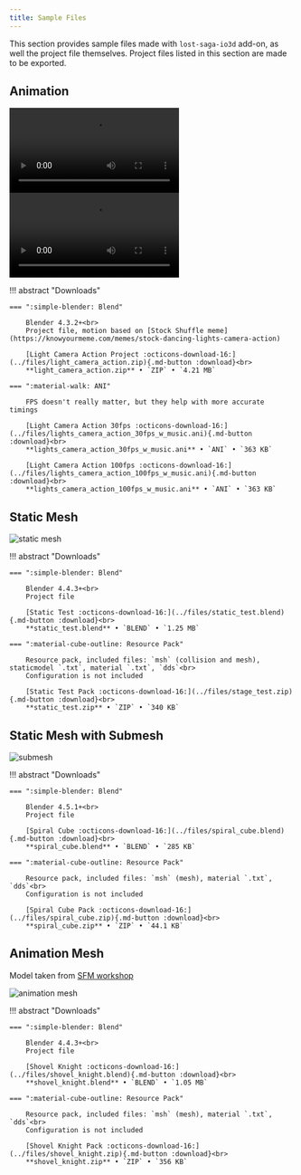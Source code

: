 ```yaml
---
title: Sample Files
---
```


This section provides sample files made with `lost-saga-io3d` add-on, as well the project file themselves. Project files listed in this section are made to be exported.

## Animation

![type:video](../videos/motion_viewport.mp4)
![type:video](../videos/motion_in-game.mp4)

!!! abstract "Downloads"
    
    === ":simple-blender: Blend"

        Blender 4.3.2+<br>
        Project file, motion based on [Stock Shuffle meme](https://knowyourmeme.com/memes/stock-dancing-lights-camera-action)

        [Light Camera Action Project :octicons-download-16:](../files/light_camera_action.zip){.md-button :download}<br>
        **light_camera_action.zip** • `ZIP` • `4.21 MB`
    
    === ":material-walk: ANI"

        FPS doesn't really matter, but they help with more accurate timings

        [Light Camera Action 30fps :octicons-download-16:](../files/lights_camera_action_30fps_w_music.ani){.md-button :download}<br>
        **lights_camera_action_30fps_w_music.ani** • `ANI` • `363 KB`
        
        [Light Camera Action 100fps :octicons-download-16:](../files/lights_camera_action_100fps_w_music.ani){.md-button :download}<br>
        **lights_camera_action_100fps_w_music.ani** • `ANI` • `363 KB`

## Static Mesh

![static mesh](../images/static_mesh.png)

!!! abstract "Downloads"

    === ":simple-blender: Blend"

        Blender 4.4.3+<br>
        Project file

        [Static Test :octicons-download-16:](../files/static_test.blend){.md-button :download}<br>
        **static_test.blend** • `BLEND` • `1.25 MB`

    === ":material-cube-outline: Resource Pack"

        Resource pack, included files: `msh` (collision and mesh), staticmodel `.txt`, material `.txt`, `dds`<br>
        Configuration is not included

        [Static Test Pack :octicons-download-16:](../files/stage_test.zip){.md-button :download}<br>
        **static_test.zip** • `ZIP` • `340 KB`

## Static Mesh with Submesh

![submesh](../images/submesh.png)

!!! abstract "Downloads"

    === ":simple-blender: Blend"

        Blender 4.5.1+<br>
        Project file

        [Spiral Cube :octicons-download-16:](../files/spiral_cube.blend){.md-button :download}<br>
        **spiral_cube.blend** • `BLEND` • `285 KB`

    === ":material-cube-outline: Resource Pack"

        Resource pack, included files: `msh` (mesh), material `.txt`, `dds`<br>
        Configuration is not included

        [Spiral Cube Pack :octicons-download-16:](../files/spiral_cube.zip){.md-button :download}<br>
        **spiral_cube.zip** • `ZIP` • `44.1 KB`

## Animation Mesh

Model taken from [SFM workshop](https://steamcommunity.com/sharedfiles/filedetails/?id=1611801563)

![animation mesh](../images/animation_mesh.png)

!!! abstract "Downloads"

    === ":simple-blender: Blend"

        Blender 4.4.3+<br>
        Project file

        [Shovel Knight :octicons-download-16:](../files/shovel_knight.blend){.md-button :download}<br>
        **shovel_knight.blend** • `BLEND` • `1.05 MB`

    === ":material-cube-outline: Resource Pack"

        Resource pack, included files: `msh` (mesh), material `.txt`, `dds`<br>
        Configuration is not included

        [Shovel Knight Pack :octicons-download-16:](../files/shovel_knight.zip){.md-button :download}<br>
        **shovel_knight.zip** • `ZIP` • `356 KB`